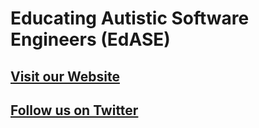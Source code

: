 # Educating Autistic Software Engineers (EdASE)

## [Visit our Website](https://www.edase.org/)

## [Follow us on Twitter](https://twitter.com/EdASE_Research)
